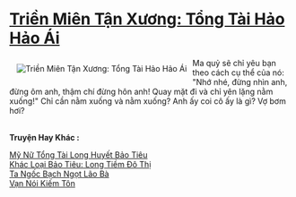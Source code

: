 <a href="https://truyenwiki.net/trien-mien-tan-xuong-tong-tai-hao-hao-ai.36110/" title="Triền Miên Tận Xương: Tổng Tài Hảo Hảo Ái"><h1>Triền Miên Tận Xương: Tổng Tài Hảo Hảo Ái</h1></a><div style="display:table"><img align="right" style="float: left; padding: 10px;" src="https://truyenwiki.net/a/img/str/src/36110.jpg" alt="Triền Miên Tận Xương: Tổng Tài Hảo Hảo Ái">Ma quỷ sẽ chỉ yêu bạn theo cách cụ thể của nó: "Nhớ nhé, đừng nhìn anh, đừng ôm anh, thậm chí đừng hôn anh! Quay mặt đi và chỉ yên lặng nằm xuống!" Chỉ cần nằm xuống và nằm xuống? Anh ấy coi cô ấy là gì? Vợ bơm hơi?</div><p><br><b>Truyện Hay Khác :</b></p><a href="https://truyenwiki.net/my-nu-tong-tai-long-huyet-bao-tieu.35481/" alt="Mỹ Nữ Tổng Tài Long Huyết Bảo Tiêu">Mỹ Nữ Tổng Tài Long Huyết Bảo Tiêu</a><br/><a href="https://github.com/nownovels/wikidich/tree/master/truyenhay/35459" alt="Khác Loại Bảo Tiêu: Long Tiềm Đô Thị">Khác Loại Bảo Tiêu: Long Tiềm Đô Thị</a><br/><a href="https://github.com/nownovels/wikidich/tree/master/truyenhay/36131" alt="Ta Ngốc Bạch Ngọt Lão Bà">Ta Ngốc Bạch Ngọt Lão Bà</a><br/><a href="https://sangtacviet.wordpress.com/2020/10/22/van-noi-kiem-ton/" alt="Vạn Nói Kiếm Tôn">Vạn Nói Kiếm Tôn</a><br/>